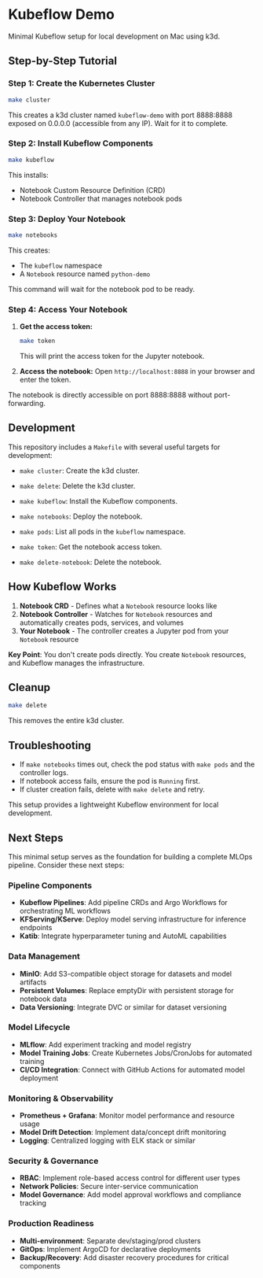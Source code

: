 # Kubeflow Demo

Minimal Kubeflow setup for local development on Mac using k3d.

## Step-by-Step Tutorial

### Step 1: Create the Kubernetes Cluster
```bash
make cluster
```
This creates a k3d cluster named `kubeflow-demo` with port 8888:8888 exposed on 0.0.0.0 (accessible from any IP). Wait for it to complete.

### Step 2: Install Kubeflow Components
```bash
make kubeflow
```
This installs:
- Notebook Custom Resource Definition (CRD)
- Notebook Controller that manages notebook pods

### Step 3: Deploy Your Notebook
```bash
make notebooks
```
This creates:
- The `kubeflow` namespace
- A `Notebook` resource named `python-demo`

This command will wait for the notebook pod to be ready.

### Step 4: Access Your Notebook

1.  **Get the access token:**
    ```bash
    make token
    ```
    This will print the access token for the Jupyter notebook.

2.  **Access the notebook:**
    Open `http://localhost:8888` in your browser and enter the token.

The notebook is directly accessible on port 8888:8888 without port-forwarding.

## Development

This repository includes a `Makefile` with several useful targets for development:

- `make cluster`: Create the k3d cluster.
- `make delete`: Delete the k3d cluster.
- `make kubeflow`: Install the Kubeflow components.
- `make notebooks`: Deploy the notebook.
- `make pods`: List all pods in the `kubeflow` namespace.

- `make token`: Get the notebook access token.
- `make delete-notebook`: Delete the notebook.

## How Kubeflow Works

1. **Notebook CRD** - Defines what a `Notebook` resource looks like
2. **Notebook Controller** - Watches for `Notebook` resources and automatically creates pods, services, and volumes
3. **Your Notebook** - The controller creates a Jupyter pod from your `Notebook` resource

**Key Point**: You don't create pods directly. You create `Notebook` resources, and Kubeflow manages the infrastructure.

## Cleanup
```bash
make delete
```
This removes the entire k3d cluster.

## Troubleshooting

- If `make notebooks` times out, check the pod status with `make pods` and the controller logs.
- If notebook access fails, ensure the pod is `Running` first.
- If cluster creation fails, delete with `make delete` and retry.

This setup provides a lightweight Kubeflow environment for local development.

## Next Steps

This minimal setup serves as the foundation for building a complete MLOps pipeline. Consider these next steps:

### Pipeline Components
- **Kubeflow Pipelines**: Add pipeline CRDs and Argo Workflows for orchestrating ML workflows
- **KFServing/KServe**: Deploy model serving infrastructure for inference endpoints
- **Katib**: Integrate hyperparameter tuning and AutoML capabilities

### Data Management
- **MinIO**: Add S3-compatible object storage for datasets and model artifacts
- **Persistent Volumes**: Replace emptyDir with persistent storage for notebook data
- **Data Versioning**: Integrate DVC or similar for dataset versioning

### Model Lifecycle
- **MLflow**: Add experiment tracking and model registry
- **Model Training Jobs**: Create Kubernetes Jobs/CronJobs for automated training
- **CI/CD Integration**: Connect with GitHub Actions for automated model deployment

### Monitoring & Observability
- **Prometheus + Grafana**: Monitor model performance and resource usage
- **Model Drift Detection**: Implement data/concept drift monitoring
- **Logging**: Centralized logging with ELK stack or similar

### Security & Governance
- **RBAC**: Implement role-based access control for different user types
- **Network Policies**: Secure inter-service communication
- **Model Governance**: Add model approval workflows and compliance tracking

### Production Readiness
- **Multi-environment**: Separate dev/staging/prod clusters
- **GitOps**: Implement ArgoCD for declarative deployments
- **Backup/Recovery**: Add disaster recovery procedures for critical components
